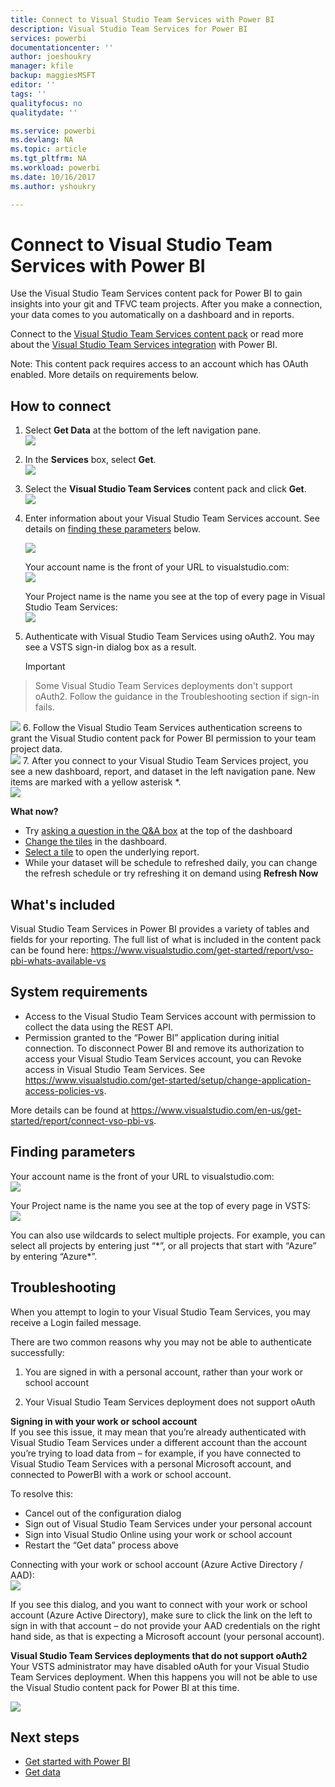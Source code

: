 ```yaml
---
title: Connect to Visual Studio Team Services with Power BI
description: Visual Studio Team Services for Power BI
services: powerbi
documentationcenter: ''
author: joeshoukry
manager: kfile
backup: maggiesMSFT
editor: ''
tags: ''
qualityfocus: no
qualitydate: ''

ms.service: powerbi
ms.devlang: NA
ms.topic: article
ms.tgt_pltfrm: NA
ms.workload: powerbi
ms.date: 10/16/2017
ms.author: yshoukry

---
```

# Connect to Visual Studio Team Services with Power BI
Use the Visual Studio Team Services content pack for Power BI to gain insights into your git and TFVC team projects. After you make a connection, your data comes to you automatically on a dashboard and in reports. 

Connect to the [Visual Studio Team Services content pack](https://app.powerbi.com/getdata/services/visual-studio-online) or read more about the [Visual Studio Team Services integration](https://powerbi.microsoft.com/integrations/visual_studio_online) with Power BI.

Note: This content pack requires access to an account which has OAuth enabled. More details on requirements below.

## How to connect
1. Select **Get Data** at the bottom of the left navigation pane.  
   ![](media/service-connect-to-visual-studio/pbi_getdata.png) 
2. In the **Services** box, select **Get**.  
   ![](media/service-connect-to-visual-studio/pbi_getservices.png) 
3. Select the **Visual Studio Team Services** content pack and click **Get**.     
   ![](media/service-connect-to-visual-studio/vsts.png)
4. Enter information about your Visual Studio Team Services account. See details on [finding these parameters](#FindingParams) below.
   
   ![](media/service-connect-to-visual-studio/pbi_vsosignin.png)
   
   Your account name is the front of your URL to visualstudio.com:    
   ![](media/service-connect-to-visual-studio/urlimage.png)
   
   Your Project name is the name you see at the top of every page in Visual Studio Team Services:  
   ![](media/service-connect-to-visual-studio/projectimage.png)
5. Authenticate with Visual Studio Team Services using oAuth2. You may see a VSTS sign-in dialog box as a result. 
   
   > [!IMPORTANT]
> Some Visual Studio Team Services deployments don't support oAuth2.  Follow the guidance in the Troubleshooting section if sign-in fails.
   > 
   > 
   
   ![](media/service-connect-to-visual-studio/pbi_vsosignin2.png)
6. Follow the Visual Studio Team Services authentication screens to grant the Visual Studio content pack for Power BI permission to your team project data.   
   ![](media/service-connect-to-visual-studio/vsoauthorizeapp450.png)
7. After you connect to your Visual Studio Team Services project, you see a new dashboard, report, and dataset in the left navigation pane. New items are marked with a yellow asterisk \*.  
   ![](media/service-connect-to-visual-studio/visualstudioonline800px.png) 

**What now?**

* Try [asking a question in the Q&A box](service-q-and-a.md) at the top of the dashboard
* [Change the tiles](service-dashboard-edit-tile.md) in the dashboard.
* [Select a tile](service-dashboard-tiles.md) to open the underlying report.
* While your dataset will be schedule to refreshed daily, you can change the refresh schedule or try refreshing it on demand using **Refresh Now**

## What's included
Visual Studio Team Services in Power BI provides a variety of tables and fields for your reporting. The full list of what is included in the content pack can be found here:  <https://www.visualstudio.com/get-started/report/vso-pbi-whats-available-vs>

## System requirements
* Access to the Visual Studio Team Services account with permission to collect the data using the REST API.  
* Permission granted to the “Power BI” application during initial connection. To disconnect Power BI and remove its authorization to access your Visual Studio Team Services account, you can Revoke access in Visual Studio Team Services. See <https://www.visualstudio.com/get-started/setup/change-application-access-policies-vs>.  

More details can be found at <https://www.visualstudio.com/en-us/get-started/report/connect-vso-pbi-vs>.

<a name="FindingParams"></a>

## Finding parameters
Your account name is the front of your URL to visualstudio.com:    
    ![](media/service-connect-to-visual-studio/urlimage.png)

Your Project name is the name you see at the top of every page in VSTS:  
    ![](media/service-connect-to-visual-studio/projectimage.png)

You can also use wildcards to select multiple projects. For example, you can select all projects by entering just “\*”, or all projects that start with “Azure” by entering “Azure\*”.

## Troubleshooting
When you attempt to login to your Visual Studio Team Services, you may receive a Login failed message.

There are two common reasons why you may not be able to authenticate successfully:

1) You are signed in with a personal account, rather than your work or school account  

2) Your Visual Studio Team Services deployment does not support oAuth 

**Signing in with your work or school account**  
If you see this issue, it may mean that you’re already authenticated with Visual Studio Team Services under a different account than the account you’re trying to load data from – for example, if you have connected to Visual Studio Team Services with a personal Microsoft account, and connected to PowerBI with a work or school account.

To resolve this:  

* Cancel out of the configuration dialog  
* Sign out of Visual Studio Team Services under your personal account  
* Sign into Visual Studio Online using your work or school account  
* Restart the “Get data” process above 

Connecting with your work or school account (Azure Active Directory / AAD):  
    ![](media/service-connect-to-visual-studio/vsologinscreen.png)

If you see this dialog, and you want to connect with your work or school account (Azure Active Directory), make sure to click the link on the left to sign in with that account – do not provide your AAD credentials on the right hand side, as that is expecting a Microsoft account (your personal account).

**Visual Studio Team Services deployments that do not support oAuth2**  
Your VSTS administrator may have disabled oAuth for your Visual Studio Team Services deployment.  When this happens you will not be able to use the Visual Studio content pack for Power BI at this time. 

![](media/service-connect-to-visual-studio/oauth.png)

## Next steps
* [Get started with Power BI](service-get-started.md)
* [Get data](service-get-data.md)


